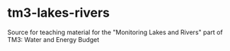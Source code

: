 # tm3-lakes-rivers

Source for teaching material for the "Monitoring Lakes and Rivers" part of TM3: Water and Energy Budget